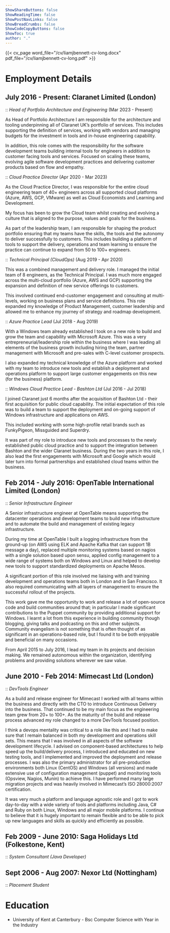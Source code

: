 ```yaml
---
ShowShareButtons: false
ShowReadingTime: false
ShowPostNavLinks: false
ShowBreadCrumbs: false
ShowCodeCopyButtons: false
ShowToc: true
author: "."
---
```


{{< cv_page word_file="/cv/liamjbennett-cv-long.docx" pdf_file="/cv/liamjbennett-cv-long.pdf" >}}

# Employment Details

## July 2016 - Present: Claranet Limited (London)

:: *Head of Portfolio Architecture and Engineering* (Mar 2023 - Present)

As Head of Portfolio Architecture I am responsible for the architecture
and tooling underpinning all of Claranet UK’s portfolio of services.
This includes supporting the definition of services, working with
vendors and managing budgets for the investment in tools and in-house
engineering capability.

In addition, this role comes with the responsibility for the software
development teams building internal tools for engineers in addition to
customer facing tools and services. Focused on scaling these teams,
evolving agile software development practices and delivering customer
products based on flow and empathy.

:: *Cloud Practice Director* (Apr 2020 - Mar 2023)

As the Cloud Practice Director, I was responsible for the entire cloud
engineering team of 40+ engineers across all supported cloud platforms
(Azure, AWS, GCP, VMware) as well as Cloud Economists and Learning and
Development.

My focus has been to grow the Cloud team whilst creating and evolving a
culture that is aligned to the purpose, values and goals for the
business.

As part of the leadership team, I am responsible for shaping the product
portfolio ensuring that my teams have the skills, the tools and the
autonomy to deliver successfully to customers. This includes building a
platform of tools to support the delivery, operations and team learning
to ensure the practice can continue to expand from 50 to 100+ engineers.

:: *Technical Principal (CloudOps)* (Aug 2019 - Apr 2020)

This was a combined management and delivery role. I managed the initial
team of 8 engineers, as the Technical Principal. I was much more engaged
across the multi-cloud portfolio (Azure, AWS and GCP) supporting the
expansion and definition of new service offerings to customers.

This involved continued end-customer engagement and consulting at
multi-levels, working on business plans and service definitions. This
role expanded my knowledge of Product Management, customer leadership
and allowed me to enhance my journey of strategy and roadmap
development.

:: *Azure Practice Lead* (Jul 2018 - Aug 2019)

With a Windows team already established I took on a new role to build
and grow the team and capability with Microsoft Azure. This was a very
entrepreneurial/leadership role within the business where I was leading
all elements of the business growth including hiring the team, partner
management with Microsoft and pre-sales with C-level customer prospects.

I also expanded my technical knowledge of the Azure platform and worked
with my team to introduce new tools and establish a deployment and
operations platform to support large customer engagements on this new
(for the business) platform.

:: *Windows Cloud Practice Lead - Bashton Ltd* (Jul 2016 - Jul 2018)

I joined Claranet just 6 months after the acquisition of Bashton Ltd -
their first acquisition for public cloud capability. The initial
expectation of this role was to build a team to support the deployment
and on-going support of Windows infrastructure and applications on AWS.

This included working with some high-profile retail brands such as
FunkyPigeon, Missguided and Superdry.

It was part of my role to introduce new tools and processes to the newly
established public cloud practice and to support the integration between
Bashton and the wider Claranet business. During the two years in this
role, I also lead the first engagements with Microsoft and Google which
would later turn into formal partnerships and established cloud teams
within the business.

## Feb 2014 - July 2016: OpenTable International Limited (London)

:: *Senior Infrastructure Engineer*

A Senior infrastructure engineer at OpenTable means supporting the
datacenter operations and development teams to build new infrastructure
and to automate the build and management of existing legacy
infrastructure.

During my time at OpenTable I built a logging infrastructure from the
ground-up (on AWS using ELK and Apache Kafka that can support 1B message
a day), replaced multiple monitoring systems based on nagios with a
single solution based upon sensu, applied config management to a wide
range of systems both on Windows and Linux and helped to develop new
tools to support standardized deployments on Apache Mesos.

A significant portion of this role involved me liaising with and
training development and operations teams both in London and in San
Francisco. It also required communicating with all layers of management
to ensure the successful rollout of the projects.

This work gave me the opportunity to work and release a lot of
open-source code and build communities around that; in particular I made
significant contributions to the Puppet community by providing
additional support for Windows. I learnt a lot from this experience in
building community though blogging, giving talks and podcasting on this
and other subjects. Community evangelism is not something that is often
thought of as significant in an operations-based role, but I found it to
be both enjoyable and beneficial on many occasions.

From April 2015 to July 2016, I lead my team in its projects and
decision making. We remained autonomous within the organization,
identifying problems and providing solutions wherever we saw value.

## June 2010 - Feb 2014: Mimecast Ltd (London)

:: *DevTools Engineer*

As a build and release engineer for Mimecast I worked with all teams
within the business and directly with the CTO to introduce Continuous
Delivery into the business. That continued to be my main focus as the
engineering team grew from 20+ to 100+. As the maturity of the build and
release process advanced my role changed to a more DevTools focused
position.

I think a devops mentality was critical to a role like this and I had to
make sure that I remain balanced in both my development and operations
skill sets. This means that I was involved in all aspects of the
software development lifecycle. I advised on component-based
architectures to help speed up the build/delivery process, I introduced
and educated on new testing tools, and I implemented and improved the
deployment and release processes. I was also the primary administrator
for all pre-production environments both Linux (CentOS) and Windows (all
versions) and made extensive use of configuration management (puppet)
and monitoring tools (Opsview, Nagios, Munin) to achieve this. I have
performed many large migration projects and was heavily involved in
Mimecast’s ISO 28000:2007 certification.

It was very much a platform and language agnostic role and I got to work
day-to-day with a wide variety of tools and platforms including Java, C#
and Ruby on both Linux, Windows and all major mobile platforms. I
continue to believe that it is hugely important to remain flexible and
to be able to pick up new languages and skills as quickly and
efficiently as possible.

## Feb 2009 - June 2010: Saga Holidays Ltd (Folkestone, Kent)

:: *System Consultant (Java Developer)*

## Sept 2006 - Aug 2007: Nexor Ltd (Nottingham)

:: *Placement Student*

# Education

-   University of Kent at Canterbury - Bsc Computer Science with Year in
    the Industry
